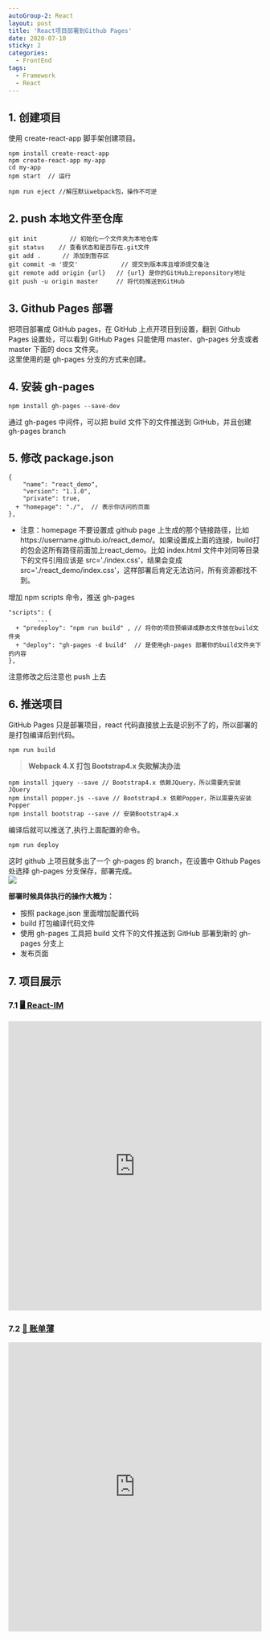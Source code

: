 ```yaml
---
autoGroup-2: React
layout: post
title: 'React项目部署到Github Pages'
date: 2020-07-10
sticky: 2
categories:
  - FrontEnd
tags:
  - Framework
  - React
---
```


## 1. 创建项目

使用 create-react-app 脚手架创建项目。

```
npm install create-react-app
npm create-react-app my-app
cd my-app
npm start  // 运行

npm run eject //解压默认webpack包，操作不可逆
```

## 2. push 本地文件至仓库

```
git init         // 初始化一个文件夹为本地仓库
git status    // 查看状态和是否存在.git文件
git add .      // 添加到暂存区
git commit -m '提交'            // 提交到版本库且增添提交备注
git remote add origin {url}   // {url} 是你的GitHub上reponsitory地址
git push -u origin master     // 将代码推送到GitHub
```

## 3. Github Pages 部署

把项目部署成 GitHub pages，在 GitHub 上点开项目到设置，翻到 Github Pages 设置处，可以看到 GitHub Pages 只能使用 master、gh-pages 分支或者 master 下面的 docs 文件夹。  
这里使用的是 gh-pages 分支的方式来创建。

## 4. 安装 gh-pages

```
npm install gh-pages --save-dev
```

通过 gh-pages 中间件，可以把 build 文件下的文件推送到 GitHub，并且创建 gh-pages branch

## 5. 修改 package.json

```
{
    "name": "react_demo",
    "version": "1.1.0",
    "private": true,
  + "homepage": "./",  // 表示你访问的页面
},
```

- 注意：homepage 不要设置成 github page 上生成的那个链接路径，比如https://username.github.io/react_demo/。如果设置成上面的连接，build打的包会这所有路径前面加上react_demo。比如 index.html 文件中对同等目录下的文件引用应该是 src='./index.css'，结果会变成 src='./react_demo/index.css'，这样部署后肯定无法访问，所有资源都找不到。

增加 npm scripts 命令，推送 gh-pages

```
"scripts": {
        ...
  + "predeploy": "npm run build" , // 将你的项目预编译成静态文件放在build文件夹
  + "deploy": "gh-pages -d build"  // 是使用gh-pages 部署你的build文件夹下的内容
},
```

注意修改之后注意也 push 上去

## 6. 推送项目

GitHub Pages 只是部署项目，react 代码直接放上去是识别不了的，所以部署的是打包编译后到代码。

`npm run build`

> **Webpack 4.X 打包 Bootstrap4.x 失败解决办法**

```
npm install jquery --save // Bootstrap4.x 依赖JQuery，所以需要先安装JQuery
npm install popper.js --save // Bootstrap4.x 依赖Popper，所以需要先安装Popper
npm install bootstrap --save // 安装Bootstrap4.x
```

编译后就可以推送了,执行上面配置的命令。

`npm run deploy`

这时 github 上项目就多出了一个 gh-pages 的 branch，在设置中 Github Pages 处选择 gh-pages 分支保存，部署完成。  
![](https://tva1.sinaimg.cn/large/007S8ZIlgy1gh954sjfhaj30pj0m9gmb.jpg)

**部署时候具体执行的操作大概为：**

- 按照 package.json 里面增加配置代码
- build 打包编译代码文件
- 使用 gh-pages 工具把 build 文件下的文件推送到 GitHub 部署到新的 gh-pages 分支上
- 发布页面

## 7. 项目展示

### 7.1 [ 🖥 React-IM ](https://tienouc.gitee.io/react-im/)

<iframe
        style="height: 576px; width: 100%"
        frameborder="0"
        scrolling="no"
        loading="lazy"
        src="https://tienouc.gitee.io/react-im/#/"
      >
</iframe>

### 7.2 [ 📒 账单薄 ](https://tienouc.gitee.io/account-app/)

<iframe
        style="height: 576px; width: 100%"
        frameborder="0"
        scrolling="no"
        loading="lazy"
        src="https://tienouc.gitee.io/account-app/"
      >
</iframe>
